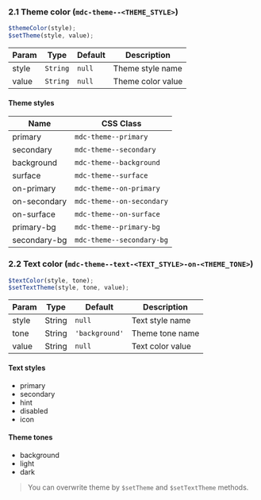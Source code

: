 ### 2.1 Theme color (`mdc-theme--<THEME_STYLE>`)

```js
$themeColor(style);
$setTheme(style, value);
```

| Param | Type     | Default | Description       |
| ----- | -------- | ------- | ----------------- |
| style | `String` | `null`  | Theme style name  |
| value | `String` | `null`  | Theme color value |

#### Theme styles

| Name         | CSS Class                 |
| ------------ | ------------------------- |
| primary      | `mdc-theme--primary`      |
| secondary    | `mdc-theme--secondary`    |
| background   | `mdc-theme--background`   |
| surface      | `mdc-theme--surface`      |
| on-primary   | `mdc-theme--on-primary`   |
| on-secondary | `mdc-theme--on-secondary` |
| on-surface   | `mdc-theme--on-surface`   |
| primary-bg   | `mdc-theme--primary-bg`   |
| secondary-bg | `mdc-theme--secondary-bg` |

### 2.2 Text color (`mdc-theme--text-<TEXT_STYLE>-on-<THEME_TONE>`)

```js
$textColor(style, tone);
$setTextTheme(style, tone, value);
```

| Param | Type   | Default        | Description      |
| ----- | ------ | -------------- | ---------------- |
| style | String | `null`         | Text style name  |
| tone  | String | `'background'` | Theme tone name  |
| value | String | `null`         | Text color value |

#### Text styles

- primary
- secondary
- hint
- disabled
- icon

#### Theme tones

- background
- light
- dark

> You can overwrite theme by `$setTheme` and `$setTextTheme` methods.

